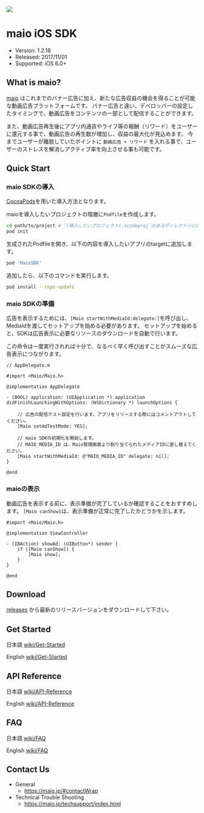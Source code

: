 ![](https://github.com/imobile-maio/maio-iOS-SDK/blob/wiki/doc/images/logo.png)

# maio iOS SDK
- Version: 1.2.18
- Released: 2017/11/01
- Supported: iOS 6.0+

## What is maio?
[maio](https://maio.jp/) はこれまでのバナー広告に加え、新たな広告収益の機会を得ることが可能な動画広告プラットフォームです。
バナー広告と違い、デベロッパーの設定したタイミングで、動画広告をコンテンツの一部として配信することができます。

また、動画広告再生後にアプリ内通貨やライフ等の報酬（リワード）をユーザーに還元する事で、動画広告の再生数が増加し、収益の最大化が見込めます。
今までユーザーが離脱していたポイントに `動画広告 + リワード` を入れる事で、ユーザーのストレスを解消しアクティブ率を向上させる事も可能です。


## Quick Start

### maio SDKの導入

[CocoaPods](https://guides.cocoapods.org/using/getting-started.html#toc_3)を用いた導入方法となります。

maioを導入したいプロジェクトの階層に`Podfile`を作成します。

```sh
cd path/to/project # `(導入したいプロジェクト).xcodeproj`のあるディレクトリに移動します
pod init
```

生成されたPodfileを開き、以下の内容を導入したいアプリのtargetに追加します。

```ruby
pod 'MaioSDK'
```

追加したら、以下のコマンドを実行します。

```sh
pod install --repo-update
```

### maio SDKの準備

広告を表示するためには、`[Maio startWithMediaId:delegate:]`を呼び出し、MediaIdを渡してセットアップを始める必要があります。
セットアップを始めると、SDKは広告表示に必要なリソースのダウンロードを自動で行います。

この命令は一度実行されれば十分で、なるべく早く呼び出すことがスムーズな広告表示につながります。

```ObjC
// AppDelegate.m

#import <Maio/Maio.h>

@implementation AppDelegate

- (BOOL) application: (UIApplication *) application didFinishLaunchingWithOptions: (NSDictionary *) launchOptions {

    // 広告の配信テスト設定を行います。アプリをリリースする際にはコメントアウトしてください。
    [Maio setAdTestMode: YES];

    // maio SDKの初期化を開始します。
    // MAIO_MEDIA_ID は、Maio管理画面より割り当てられたメディアIDに差し替えてください。
    [Maio startWithMediaId: @"MAIO_MEDIA_ID" delegate: nil];
}

@end
```

### maioの表示

動画広告を表示する前に、表示準備が完了しているか確認することをおすすめします。
`[Maio canShow]`は、表示準備が正常に完了したかどうかを示します。


```ObjC
#import <Maio/Maio.h>

@implementation ViewController

- (IBAction) showAd: (UIButton*) sender {
    if ([Maio canShow]) {
        [Maio show];
    }
}

@end
```

## Download
[releases](https://github.com/imobile-maio/maio-iOS-SDK/releases) から最新のリリースバージョンをダウンロードして下さい。

## Get Started
日本語 [wiki/Get-Started](https://github.com/imobile-maio/maio-iOS-SDK/wiki/Get-Started)

English [wiki/Get-Started](https://github.com/imobile-maio/maio-iOS-SDK/wiki/Get-Started-(EN))

## API Reference
日本語 [wiki/API-Reference](https://github.com/imobile-maio/maio-iOS-SDK/wiki/API-Reference)

English [wiki/API-Reference](https://github.com/imobile-maio/maio-iOS-SDK/wiki/API-Reference-(EN))

## FAQ
日本語 [wiki/FAQ](https://github.com/imobile-maio/maio-iOS-SDK/wiki/FAQ)

English [wiki/FAQ](https://github.com/imobile-maio/maio-iOS-SDK/wiki/FAQ-(EN))

## Contact Us
- General
  + https://maio.jp/#contactWrap
- Technical Trouble Shooting
  + https://maio.jp/techsupport/index.html
